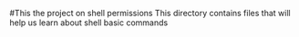 #This the project on shell permissions
This directory contains files that will help us learn about shell basic commands
